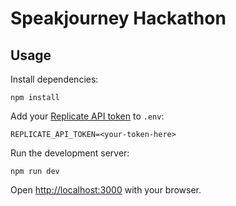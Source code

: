 # Speakjourney Hackathon

## Usage

Install dependencies:

```console
npm install
```

Add your [Replicate API token](https://replicate.com/account#token) to `.env`:

```
REPLICATE_API_TOKEN=<your-token-here>
```

Run the development server:

```console
npm run dev
```

Open [http://localhost:3000](http://localhost:3000) with your browser.
